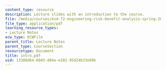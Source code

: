 ```yaml
---
content_type: resource
description: Lecture slides with an introduction to the course.
file: /media/courses/esd-72-engineering-risk-benefit-analysis-spring-2007/13386d646845d04ae28295d24b33e99b_intro.pdf
file_type: application/pdf
learning_resource_types:
- Lecture Notes
ocw_type: OCWFile
parent_title: Lecture Notes
parent_type: CourseSection
resourcetype: Document
title: intro.pdf
uid: 13386d64-6845-d04a-e282-95d24b33e99b
---
```


